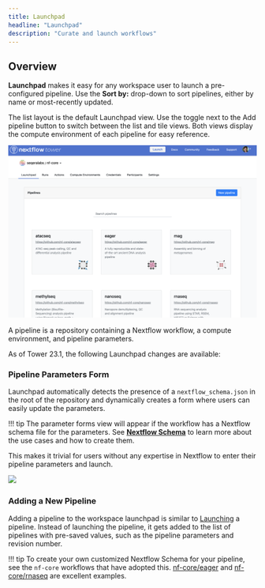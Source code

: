 ```yaml
---
title: Launchpad
headline: "Launchpad"
description: "Curate and launch workflows"
---
```


## Overview

**Launchpad** makes it easy for any workspace user to launch a pre-configured pipeline. Use the **Sort by:** drop-down to sort pipelines, either by name or most-recently updated. 

The list layout is the default Launchpad view. Use the toggle next to the Add pipeline button to switch between the list and tile views. Both views display the compute environment of each pipeline for easy reference.

![](../_images/overview_image.png)

A pipeline is a repository containing a Nextflow workflow, a compute environment, and pipeline parameters.

As of Tower 23.1, the following Launchpad changes are available:

### Pipeline Parameters Form

Launchpad automatically detects the presence of a `nextflow_schema.json` in the root of the repository and dynamically creates a form where users can easily update the parameters.

<!-- prettier-ignore -->
!!! tip
    The parameter forms view will appear if the workflow has a Nextflow schema file for the parameters. See [**Nextflow Schema**](../pipeline-schema/overview.md) to learn more about the use cases and how to create them.

This makes it trivial for users without any expertise in Nextflow to enter their pipeline parameters and launch.

![](_images/launch_rnaseq_nextflow_schema.png)

### Adding a New Pipeline

Adding a pipeline to the workspace launchpad is similar to [Launching](../launch/launch.md) a pipeline. Instead of launching the pipeline, it gets added to the list of pipelines with pre-saved values, such as the pipeline parameters and revision number.

<!-- prettier-ignore -->
!!! tip 
    To create your own customized Nextflow Schema for your pipeline, see the `nf-core` workflows that have adopted this.  [nf-core/eager](https://github.com/nf-core/eager/blob/2.3.3/nextflow_schema.json) and [nf-core/rnaseq](https://github.com/nf-core/rnaseq/blob/3.0/nextflow_schema.json) are excellent examples.
